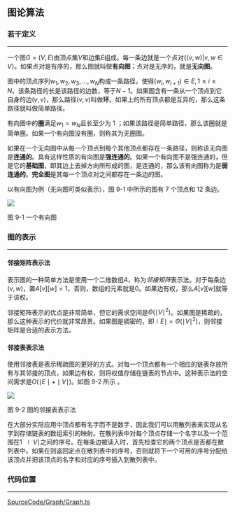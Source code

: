 <!-- @format -->

## 图论算法

### 若干定义

---

一个图$G=(V,E)$由顶点集$V$和边集$E$组成。每一条边就是一个点对$\{(v,w)|v,w \in V \}$。如果点对是有序的，那么图就叫做**有向图**；点对是无序的，就是**无向图**。

图中的顶点序列$w_1,w_2,w_3,...,w_N$构成一条路径，使得$(w_i,w_{i+1}) \in E,1 \leq i \leq N$。该条路径的长是该路径的边数，等于$N-1$。如果图含有一条从一个顶点到它自身的边$(v,v)$，那么路径$(v,v)$叫做**环**。如果上的所有顶点都是互异的，那么这条路径就叫做简单路径。

有向图中的**圈**满足$w_1=w_N$且长至少为 $1$ ；如果该路径是简单路径，那么该圈就是简单圈。如果一个有向图没有圈，则称其为无圈图。

如果在一个无向图中从每一个顶点到每个其他顶点都存在一条路径，则称该无向图是**连通的**。具有这样性质的有向图是**强连通的**。如果一个有向图不是强连通的，但是它的**基础图**，即其边上去掉方向所形成的图，是连通的，那么该有向图称为是**弱连通的**。**完全图**是其每一个顶点对之间都存在一条边的图。

以有向图为例（无向图可类似表示），图 9-1 中所示的图有 $7$ 个顶点和 $12$ 条边。

<image src="../../../Assets/Images/ch9/9-1.png"/>

图 9-1 一个有向图

### 图的表示

---

#### 邻接矩阵表示法

表示图的一种简单方法是使用一个二维数组$A$，称为*邻接矩阵*表示法。对于每条边$(v,w)$，置$A[v][w]=1$，否则，数组的元素就是$0$。如果边有权，那么$A[v][w]$就等于该权。

邻接矩阵表示的优点是非常简单，但它的需求空间是$\Theta(\mid V \mid^2)$。如果图是稀疏的，那么这种表示的代价就非常昂贵。如果图是稠密的，即$\mid E \mid = \Theta(\mid V \mid^2)$，则邻接矩阵是合适的表示方法。

#### 邻接表表示法

使用邻接表是表示稀疏图的更好的方式。对每一个顶点都有一个相应的链表存放所有与其邻接的顶点，如果边有权，则将权值存储在链表的节点中。这种表示法的空间需求是$O(\mid E \mid+\mid V \mid)$。如图 9-2 所示 。

<image src="../../../Assets/Images/ch9/9-2.png"/>

图 9-2 图的邻接表表示法

在大部分实际应用中顶点都有名字而不是数字，因此我们可以用散列表来实现从名字到存储链表的数组索引的映射。在散列表中对每个顶点存储一个名字以及一个范围在$1~\mid V \mid$之间的序号。在每条边被读入时，首先检查它的两个顶点是否都在散列表中。如果在则返回定点在散列表中的序号，否则就将下一个可用的序号分配给该顶点并把该顶点的名字和对应的序号插入到散列表中。

### 代码位置

---

[SourceCode/Graph/Graph.ts](../../../SourceCode/Graph/Graph.ts)
